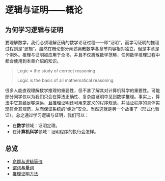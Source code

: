 # 逻辑与证明——概论

## 为何学习逻辑与证明

<!-- TODO -->

要理解数学，我们必须理解正确的数学论证过程——即“证明”。而学习证明的推理过程则是“逻辑”。虽然在概论部分阐述离散数学各章节内容相对独立，但是本章是个例外。推理与证明被应用于全书，并且不仅离散数学范畴，任何数学推理过程中都会使用到本章介绍的知识。

> Logic = the study of correct reasoning
>
> Logic is the basis of all mathematical reasoning

很多人能直观理解数学推理的重要性，但不甚了解其对计算机科学的重要性。可能部分同学仅以为我们只会在算法正确性、复杂度证明中见到数学推理。事实上，算法中它意蕴足够深远，且推理证明还可用来定义的程序规范，并验证程序的具体实现符合其规范，从而保证系统的“绝对”安全。当然这就是另一个故事了（形式化验证）。总之通过学习逻辑与证明，我们可以：

- 在**数学**领域：证明定理。
- 在**计算机科学**领域：证明程序的执行会怎样。

## 总览

- [命题与逻辑等价](logic-proof-prop.md)
- [谓词与量词](logic-proof-pred.md)
- [推理证明方法](logic-proof-proof.md)
